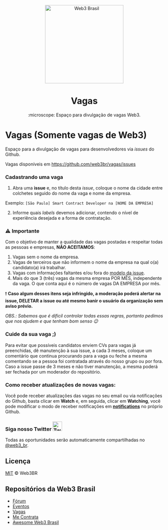 <p align="center">
  <img src="https://user-images.githubusercontent.com/42754063/186033041-560965db-07ff-44fb-8bab-2057b47f7c4e.png" width="250" alt="Web3 Brasil">
</p>

<h1 align="center">Vagas</h1>

<p align="center">:microscope: Espaço para divulgação de vagas Web3.</p>

# Vagas (Somente vagas de Web3)

Espaço para a divulgação de vagas para desenvolvedores via _issues_ do Github.

Vagas disponíveis em https://github.com/web3br/vagas/issues

### Cadastrando uma vaga

1. Abra uma **issue** e, no título desta _issue_, coloque o nome da cidade entre colchetes seguido do nome da vaga e nome da empresa.

Exemplo: `[São Paulo] Smart Contract Developer na [NOME DA EMPRESA]`

2. Informe quais _labels_ devemos adicionar, contendo o nível de experiência desejada e a forma de contratação.

### ⚠️ Importante

Com o objetivo de manter a qualidade das vagas postadas e respeitar todas as pessoas e empresas, **NÃO ACEITAMOS**:

1. Vagas sem o nome da empresa.
2. Vagas de terceiros que não informem o nome da empresa na qual o(a) candidato(a) irá trabalhar.
3. Vagas com informações faltantes e/ou fora do [modelo da issue](./.github/ISSUE_TEMPLATE/adicionar-nova-vaga.md).
4. Mais do que 3 (três) vagas da mesma empresa POR MÊS, independente da vaga. O que conta aqui é o número de vagas DA EMPRESA por mês.

❗️ **Caso algum desses itens seja infringido, a moderação poderá alertar na issue, DELETAR a issue ou até mesmo banir o usuário da organização sem aviso prévio.**

_OBS.: Sabemos que é dificil controlar todas essas regras, portanto pedimos que nos ajudem e que tenham bom senso 😉_

### Cuide da sua vaga ;)

Para evitar que possíveis candidatos enviem CVs para vagas já preenchidas, dê manutenção à sua issue, a cada 3 meses, coloque um comentário que continua procurando para a vaga ou feche a mesma comentando se a pessoa foi contratada através do nosso grupo ou por fora. Caso a issue passe de 3 meses e não tiver manutenção, a mesma poderá ser fechada por um moderador do repositório.

### Como receber atualizações de novas vagas:
Você pode receber atualizações das vagas no seu email ou via notificações do Github, basta clicar em **Watch** e, em seguida, clicar em **Watching**, você pode modificar o modo de receber notificações em **[notifications](https://github.com/settings/notifications)** no próprio Github.

### Siga nosso Twitter <img src="https://cloud.githubusercontent.com/assets/3603793/18564664/f0a4eb36-7b62-11e6-83f8-4eaebee644b0.png" alt="Twitter" width="30" />

Todas as oportunidades serão automaticamente compartilhadas no [@web3_br](https://twitter.com/web3_br).

## Licença

[MIT](/LICENSE) &copy; Web3BR

## Repositórios da Web3 Brasil

- [Fórum](https://github.com/web3br/forum)
- [Eventos](https://github.com/web3br/eventos)
- [Vagas](https://github.com/web3br/vagas)
- [Me Contrata](https://github.com/web3br/me-contrata)
- [Awesome Web3 Brasil](https://github.com/web3br/awesome-web3-brasil)
